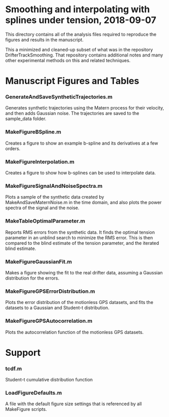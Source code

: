 Smoothing and interpolating with splines under tension, 2018-09-07
===========================

This directory contains all of the analysis files required to reproduce the figures and results in the manuscript.

This a minimized and cleaned-up subset of what was in the repository DrifterTrackSmoothing. That repository contains additional notes and many other experimental methods on this and related techniques.



# Manuscript Figures and Tables

### GenerateAndSaveSyntheticTrajectories.m

Generates synthetic trajectories using the Matern process for their velocity, and then adds Gaussian noise. The trajectories are saved to the sample_data folder.

### MakeFigureBSpline.m

Creates a figure to show an example b-spline and its derivatives at a few orders.

### MakeFigureInterpolation.m

Creates a figure to show how b-splines can be used to interpolate data.

### MakeFigureSignalAndNoiseSpectra.m

Plots a sample of the synthetic data created by MakeAndSaveMaternNoise.m in the time domain, and also plots the power spectra of the signal and the noise.

### MakeTableOptimalParameter.m

Reports RMS errors from the synthetic data. It finds the optimal tension parameter in an unblind search to minimize the RMS error. This is then compared to the blind estimate of the tension parameter, and the iterated blind estimate.

### MakeFigureGaussianFit.m

Makes a figure showing the fit to the real drifter data, assuming a Gaussian distribution for the errors.

### MakeFigureGPSErrorDistribution.m

Plots the error distribution of the motionless GPS datasets, and fits the datasets to a Gaussian and Student-t distribution.

### MakeFigureGPSAutocorrelation.m

Plots the autocorrelation function of the motionless GPS datasets.

# Support

### tcdf.m

Student-t cumulative distribution function


### LoadFigureDefaults.m

A file with the default figure size settings that is referenced by all MakeFigure scripts.
